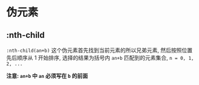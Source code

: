 # 伪元素

## :nth-child

`:nth-child(an+b)` 这个伪元素首先找到当前元素的所以兄弟元素, 然后按照位置先后顺序从 1 开始排序, 选择的结果为括号内 `an+b` 匹配到的元素集合, `n = 0, 1, 2, ...`

**注意: `an+b` 中 `an` 必须写在 `b` 的前面**

